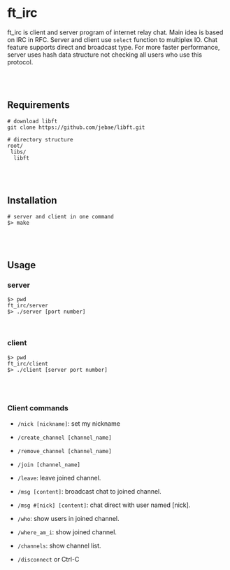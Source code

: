# ft_irc

ft_irc is client and server program of internet relay chat. Main idea is based on IRC in RFC.
Server and client use `select` function to multiplex IO. Chat feature supports direct and broadcast type. For more faster performance, server uses hash data structure not checking all users who use this protocol.

<br><br>

## Requirements

```
# download libft
git clone https://github.com/jebae/libft.git

# directory structure
root/
 libs/
  libft
```

<br><br>

## Installation

```
# server and client in one command
$> make
```

<br/><br/>

## Usage

### server

```
$> pwd
ft_irc/server
$> ./server [port number]
```

<br/>

### client

```
$> pwd
ft_irc/client
$> ./client [server port number]
```

<br/><br/>

### Client commands

- `/nick [nickname]`: set my nickname

- `/create_channel [channel_name]`

- `/remove_channel [channel_name]`

- `/join [channel_name]`

- `/leave`: leave joined channel.

- `/msg [content]`: broadcast chat to joined channel.

- `/msg #[nick] [content]`: chat direct with user named [nick].

- `/who`: show users in joined channel.

- `/where_am_i`: show joined channel.

- `/channels`: show channel list.

- `/disconnect` or Ctrl-C